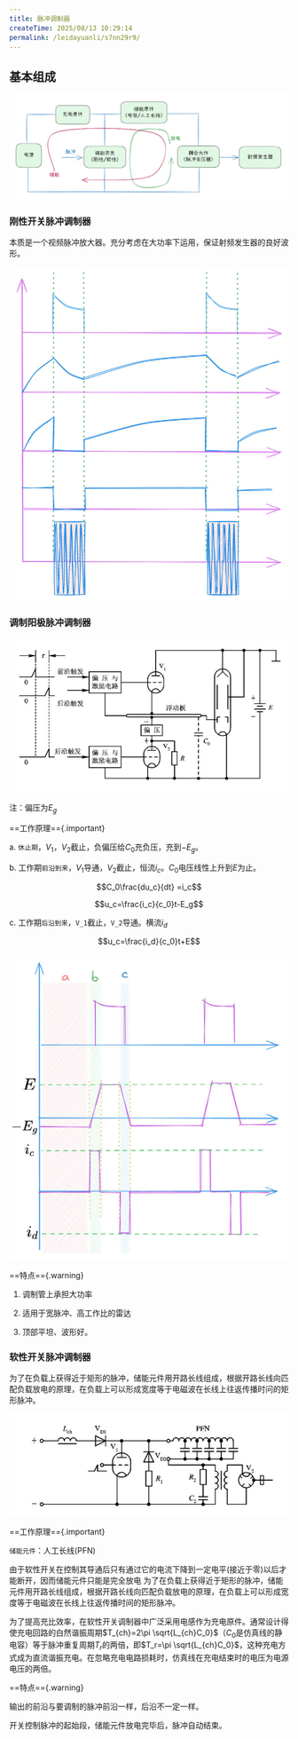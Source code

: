 ```yaml
---
title: 脉冲调制器
createTime: 2025/08/13 10:29:14
permalink: /leidayuanli/s7nn29r9/
---
```

## **基本组成**

![脉冲调制器组成](picture/脉冲调制器组成.jpg)

### **刚性开关脉冲调制器**

本质是一个视频脉冲放大器。充分考虑在大功率下运用，保证射频发生器的良好波形。

![刚性开关脉冲调制器](picture/刚性.jpg)

### **调制阳极脉冲调制器**

![调制阳极](picture/调制阳极.jpg)

注：偏压为$E_g$

==工作原理=={.important}

a. `休止期`，$V_1$，$V_2$截止，负偏压给$C_0$充负压，充到$-E_g$。

b. 工作期`前沿到来`，$V_1$导通，$V_2$截止，恒流$i_c$。$C_0$电压线性上升到$E$为止。

$$C_0\frac{du_c}{dt} =i_c$$

$$u_c=\frac{i_c}{c_0}t-E_g$$

c. 工作期`后沿到来`，`V_1`截止，`V_2`导通。横流$i_d$

$$u_c=\frac{i_d}{c_0}t+E$$

![波形图](picture/调制阳极波形图.jpg)

==特点=={.warning}

1. 调制管上承担大功率

2. 适用于宽脉冲、高工作比的雷达

3. 顶部平坦、波形好。

### **软性开关脉冲调制器**

为了在负载上获得近于矩形的脉冲，储能元件用开路长线组成，根据开路长线向匹配负载放电的原理，在负载上可以形成宽度等于电磁波在长线上往返传播时问的矩形脉冲。

![软性开关脉冲调制器示意图](picture/软性开关组成.jpg)



==工作原理=={.important}

`储能元件`：人工长线(PFN)

由于软性开关在控制其导通后只有通过它的电流下降到一定电平(接近于零)以后才能断开，因而储能元件只能是完全放电
为了在负载上获得近于矩形的脉冲，储能元件用开路长线组成，根据开路长线向匹配负载放电的原理，在负载上可以形成宽度等于电磁波在长线上往返传播时间的矩形脉冲。

为了提高充比效率，在软性开关调制器中广泛采用电感作为充电原件。通常设计得使充电回路的白然谐振周期$T_{ch}=2\pi \sqrt{L_{ch}C_0}$（$C_0$是仿真线的静电容）等于脉冲重复周期$T_r$的两倍，即$T_r=\pi \sqrt{L_{ch}C_0}$，这种充电方式成为直流谐振充电。在忽略充电电路损耗时，仿真线在充电结束时的电压为电源电压的两倍。

==特点=={.warning}

输出的前沿与要调制的脉冲前沿一样，后沿不一定一样。

开关控制脉冲的起始段，储能元件放电完毕后，脉冲自动结束。